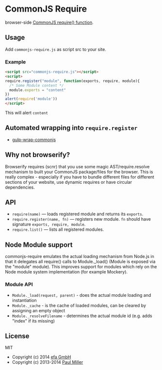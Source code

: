 # CommonJS Require

browser-side [CommonJS require() function](http://wiki.commonjs.org/wiki/Modules/1.1.1#Require).

## Usage

Add `commonjs-require.js` as script src to your site.


### Example

```html
<script src="commonjs-require.js"></script>
<script>
require.register("module", function(exports, require, module){
  /* Some Module content */
  module.exports = "content"
})
alert(require('module'))
</script>
```

This will alert `content`


## Automated wrapping into `require.register`

* [gulp-wrap-commonjs](https://github.com/efacilitation/gulp-wrap-commonjs)


## Why not browserify?

Browserify requires (scnr) that you use some magic AST/require.resolve mechanism to built your CommonJS package/files for the browser. This is really complex - especially if you have to bundle different files for different sections of your website, use dynamic requires or have circular dependencies.


## API

* `require(name)` — loads registered module and returns its `exports`.
* `require.register(name, fn)` — registers new module. `fn` should have signature `exports, require, module`.
* `require.list()` — lists all registered modules.

## Node Module support

commonjs-require emulates the actual loading mechanism from Node.js in that it delegates all require() calls to
Module._load() (Module is exposed via the "module" module). This improves support for modules which rely on the Node
module system implementation (for example Mockery).

### Module API

* `Module._load(request, parent)` - does the actual module loading and instantiation
* `Module._cache` - is the cache of loaded modules, can be cleared by assigning an empty object
* `Module._resolveFilename` - determines the actual module id (e.g. adds "index" if its missing)

## License

MIT

* Copyright (c) 2014 [efa GmbH](http://efa-gmbh.com)
* Copyright (c) 2013-2014 [Paul Miller](http://paulmillr.com/)
